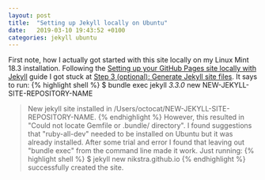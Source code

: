 ```yaml
---
layout: post
title:  "Setting up Jekyll locally on Ubuntu"
date:   2019-03-10 19:43:52 +0100
categories: jekyll ubuntu
---
```

First note, how I actually got started with this site locally on my Linux Mint 18.3 installation. Following the [Setting up your GitHub Pages site locally with Jekyll][gh-pages-locally] guide I got stuck at [Step 3 (optional): Generate Jekyll site files][generate-jekyll-site]. It says to run:
{% highlight shell %}
$ bundle exec jekyll _3.3.0_ new NEW-JEKYLL-SITE-REPOSITORY-NAME
> New jekyll site installed in /Users/octocat/NEW-JEKYLL-SITE-REPOSITORY-NAME.
{% endhighlight %}
However, this resulted in "Could not locate Gemfile or .bundle/ directory". I found suggestions that "ruby-all-dev" needed to be installed on Ubuntu but it was already installed. After some trial and error I found that leaving out "bundle exec" from the command line made it work. Just running:
{% highlight shell %}
$ jekyll new nikstra.github.io
{% endhighlight %}
successfully created the site.

[gh-pages-locally]: https://help.github.com/en/articles/using-jekyll-as-a-static-site-generator-with-github-pages
[generate-jekyll-site]: https://help.github.com/en/articles/setting-up-your-github-pages-site-locally-with-jekyll#step-3-optional-generate-jekyll-site-files

